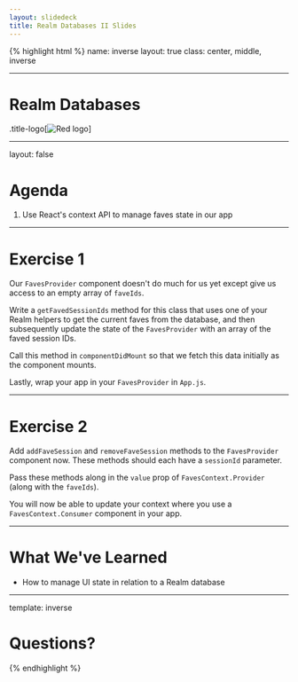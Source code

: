 ```yaml
---
layout: slidedeck
title: Realm Databases II Slides
---
```


{% highlight html %}
name: inverse
layout: true
class: center, middle, inverse

---

# Realm Databases

.title-logo[![Red logo](/public/img/red-logo-white.svg)]

---

layout: false

# Agenda

1.  Use React's context API to manage faves state in our app

---

# Exercise 1

Our `FavesProvider` component doesn't do much for us yet except give us access to an empty array of `faveIds`.

Write a `getFavedSessionIds` method for this class that uses one of your Realm helpers to get the current faves from the database, and then subsequently update the state of the `FavesProvider` with an array of the faved session IDs.

Call this method in `componentDidMount` so that we fetch this data initially as the component mounts.

Lastly, wrap your app in your `FavesProvider` in `App.js`.

---

# Exercise 2

Add `addFaveSession` and `removeFaveSession` methods to the `FavesProvider` component now. These methods should each have a `sessionId` parameter.

Pass these methods along in the `value` prop of `FavesContext.Provider` (along with the `faveIds`).

You will now be able to update your context where you use a `FavesContext.Consumer` component in your app.

---

# What We've Learned

- How to manage UI state in relation to a Realm database

---

template: inverse

# Questions?

{% endhighlight %}
